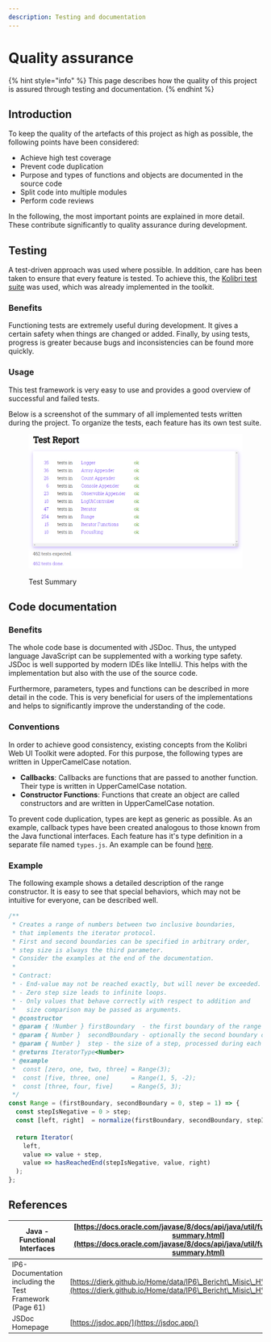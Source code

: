 ```yaml
---
description: Testing and documentation
---
```


# Quality assurance

{% hint style="info" %}
This page describes how the quality of this project is assured through testing and documentation.
{% endhint %}

## Introduction

To keep the quality of the artefacts of this project as high as possible, the following points have been considered:

* Achieve high test coverage
* Prevent code duplication
* Purpose and types of functions and objects are documented in the source code
* Split code into multiple modules
* Perform code reviews

In the following, the most important points are explained in more detail. These contribute significantly to quality assurance during development.

## Testing

A test-driven approach was used where possible. In addition, care has been taken to ensure that every feature is tested. To achieve this, the [Kolibri test suite](https://github.com/WebEngineering-FHNW/Kolibri/blob/main/docs/src/kolibri/util/test.js) was used, which was already implemented in the toolkit.

### Benefits

Functioning tests are extremely useful during development. It gives a certain safety when things are changed or added. Finally, by using tests, progress is greater because bugs and inconsistencies can be found more quickly.

### Usage

This test framework is very easy to use and provides a good overview of successful and failed tests.

Below is a screenshot of the summary of all implemented tests written during the project. To organize the tests, each feature has its own test suite.

<figure><img src="../.gitbook/assets/image (6).png" alt=""><figcaption><p>Test Summary</p></figcaption></figure>

## Code documentation

### Benefits

The whole code base is documented with JSDoc. Thus, the untyped language JavaScript can be supplemented with a working type safety. JSDoc is well supported by modern IDEs like IntelliJ. This helps with the implementation but also with the use of the source code.

Furthermore, parameters, types and functions can be described in more detail in the code. This is very beneficial for users of the implementations and helps to significantly improve the understanding of the code.

### Conventions

In order to achieve good consistency, existing concepts from the Kolibri Web UI Toolkit were adopted. For this purpose, the following types are written in UpperCamelCase notation.

* **Callbacks**: Callbacks are functions that are passed to another function. Their type is written in UpperCamelCase notation.
* **Constructor Functions**: Functions that create an object are called constructors and are written in UpperCamelCase notation.

To prevent code duplication, types are kept as generic as possible. As an example, callback types have been created analogous to those known from the Java functional interfaces. Each feature has it's type definition in a separate file named `types.js`. An example can be found [here](https://github.com/wildwyss/Kolibri/blob/main/contrib/p5\_wild\_wyss/src/types.js).

### Example

The following example shows a detailed description of the range constructor. It is easy to see that special behaviors, which may not be intuitive for everyone, can be described well.

```javascript
/**
 * Creates a range of numbers between two inclusive boundaries,
 * that implements the iterator protocol.
 * First and second boundaries can be specified in arbitrary order,
 * step size is always the third parameter.
 * Consider the examples at the end of the documentation.
 *
 * Contract:
 * - End-value may not be reached exactly, but will never be exceeded.
 * - Zero step size leads to infinite loops.
 * - Only values that behave correctly with respect to addition and
 *   size comparison may be passed as arguments.
 * @constructor
 * @param { !Number } firstBoundary  - the first boundary of the range
 * @param { Number }  secondBoundary - optionally the second boundary of the range
 * @param { Number }  step - the size of a step, processed during each iteration
 * @returns IteratorType<Number>
 * @example
 *  const [zero, one, two, three] = Range(3);
 *  const [five, three, one]      = Range(1, 5, -2);
 *  const [three, four, five]     = Range(5, 3);
 */
const Range = (firstBoundary, secondBoundary = 0, step = 1) => {
  const stepIsNegative = 0 > step;
  const [left, right]  = normalize(firstBoundary, secondBoundary, stepIsNegative);

  return Iterator(
    left,
    value => value + step,
    value => hasReachedEnd(stepIsNegative, value, right)
  );
};
```

## References

| Java - Functional Interfaces                             | [https://docs.oracle.com/javase/8/docs/api/java/util/function/package-summary.html](https://docs.oracle.com/javase/8/docs/api/java/util/function/package-summary.html) |
| -------------------------------------------------------- | ---------------------------------------------------------------------------------------------------------------------------------------------------------------------- |
| IP6-Documentation including the Test Framework (Page 61) | [https://dierk.github.io/Home/data/IP6\_Bericht\_Misic\_H%C3%A4fliger.pdf](https://dierk.github.io/Home/data/IP6\_Bericht\_Misic\_H%C3%A4fliger.pdf)                   |
| JSDoc Homepage                                           | [https://jsdoc.app/](https://jsdoc.app/)                                                                                                                               |
